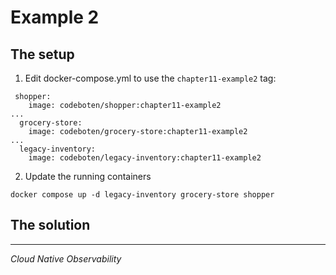 # Example 2

## The setup

1. Edit docker-compose.yml to use the `chapter11-example2` tag:

```
 shopper:
    image: codeboten/shopper:chapter11-example2
...
  grocery-store:
    image: codeboten/grocery-store:chapter11-example2
...
  legacy-inventory:
    image: codeboten/legacy-inventory:chapter11-example2
```

2. Update the running containers

```
docker compose up -d legacy-inventory grocery-store shopper
```

## The solution

---

_Cloud Native Observability_
